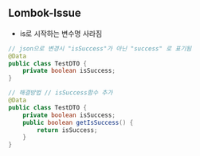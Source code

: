 ## Lombok-Issue ##
- is로 시작하는 변수명 사라짐
````java
// json으로 변경시 "isSuccess"가 아닌 "success" 로 표기됨
@Data
public class TestDTO {
    private boolean isSuccess;
}
````

````java
// 해결방법 // isSuccess함수 추가
@Data
public class TestDTO {
    private boolean isSuccess;
    public boolean getIsSuccess() {
        return isSuccess;
    }
}
````

